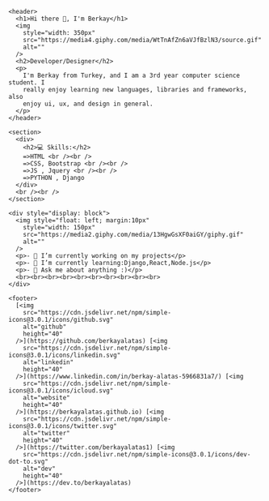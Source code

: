     <header>
      <h1>Hi there 👋, I'm Berkay</h1>
      <img
        style="width: 350px"
        src="https://media4.giphy.com/media/WtTnAfZn6aVJfBzlN3/source.gif"
        alt=""
      />
      <h2>Developer/Designer</h2>
      <p>
        I'm Berkay from Turkey, and I am a 3rd year computer science student. I
        really enjoy learning new languages, libraries and frameworks, also
        enjoy ui, ux, and design in general.
      </p>
    </header>

    <section>
      <div>
        <h2>💻 Skills:</h2>
        =>HTML <br /><br />
        =>CSS, Bootstrap <br /><br />
        =>JS , Jquery <br /><br />
        =>PYTHON , Django
      </div>
      <br /><br />
    </section>

    <div style="display: block">
      <img style="float: left; margin:10px"
        style="width: 150px"
        src="https://media2.giphy.com/media/13HgwGsXF0aiGY/giphy.gif"
        alt=""
      />
      <p>- 🔭 I’m currently working on my projects</p>
      <p>- 🌱 I’m currently learning:Django,React,Node.js</p>
      <p>- 💬 Ask me about anything :)</p>
      <br><br><br><br><br><br><br><br><br><br>
    </div>

    <footer>
      [<img
        src="https://cdn.jsdelivr.net/npm/simple-icons@3.0.1/icons/github.svg"
        alt="github"
        height="40"
      />](https://github.com/berkayalatas) [<img
        src="https://cdn.jsdelivr.net/npm/simple-icons@3.0.1/icons/linkedin.svg"
        alt="linkedin"
        height="40"
      />](https://www.linkedin.com/in/berkay-alatas-5966831a7/) [<img
        src="https://cdn.jsdelivr.net/npm/simple-icons@3.0.1/icons/icloud.svg"
        alt="website"
        height="40"
      />](https://berkayalatas.github.io) [<img
        src="https://cdn.jsdelivr.net/npm/simple-icons@3.0.1/icons/twitter.svg"
        alt="twitter"
        height="40"
      />](https://twitter.com/berkayalatas1) [<img
        src="https://cdn.jsdelivr.net/npm/simple-icons@3.0.1/icons/dev-dot-to.svg"
        alt="dev"
        height="40"
      />](https://dev.to/berkayalatas)
    </footer>
